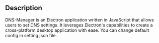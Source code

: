 ## Description

DNS-Manager is an Electron application written in JavaScript that allows users to set DNS settings. It leverages Electron's capabilities to create a cross-platform desktop application with ease.
You can change default config in setting.json file.
